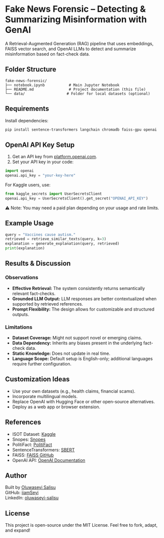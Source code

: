 # Fake News Forensic – Detecting & Summarizing Misinformation with GenAI

A Retrieval-Augmented Generation (RAG) pipeline that uses embeddings, FAISS vector search, and OpenAI LLMs to detect and summarize misinformation based on fact-check data.

## Folder Structure

```
fake-news-forensic/
├── notebook.ipynb           # Main Jupyter Notebook
├── README.md                # Project documentation (this file)
└── data/                   # Folder for local datasets (optional)
```

## Requirements

Install dependencies:

```bash
pip install sentence-transformers langchain chromadb faiss-gpu openai
```

## OpenAI API Key Setup

1. Get an API key from [platform.openai.com](https://platform.openai.com/).
2. Set your API key in your code:

```python
import openai
openai.api_key = "your-key-here"
```

For Kaggle users, use:
```python
from kaggle_secrets import UserSecretsClient
openai.api_key = UserSecretsClient().get_secret("OPENAI_API_KEY")
```

⚠️ Note: You may need a paid plan depending on your usage and rate limits.

## Example Usage

```python
query = "Vaccines cause autism."
retrieved = retrieve_similar_texts(query, k=3)
explanation = generate_explanation(query, retrieved)
print(explanation)
```

## Results & Discussion

### Observations

- **Effective Retrieval:** The system consistently returns semantically relevant fact-checks.
- **Grounded LLM Output:** LLM responses are better contextualized when supported by retrieved references.
- **Prompt Flexibility:** The design allows for customizable and structured outputs.

### Limitations

- **Dataset Coverage:** Might not support novel or emerging claims.
- **Data Dependency:** Inherits any biases present in the underlying fact-check data.
- **Static Knowledge:** Does not update in real time.
- **Language Scope:** Default setup is English-only; additional languages require further configuration.

## Customization Ideas

- Use your own datasets (e.g., health claims, financial scams).
- Incorporate multilingual models.
- Replace OpenAI with Hugging Face or other open-source alternatives.
- Deploy as a web app or browser extension.

## References

- ISOT Dataset: [Kaggle](https://www.kaggle.com/datasets/clmentbisaillon/fake-and-real-news-dataset)
- Snopes: [Snopes](https://www.snopes.com/)
- PolitiFact: [PolitiFact](https://www.politifact.com/)
- SentenceTransformers: [SBERT](https://www.sbert.net/)
- FAISS: [FAISS GitHub](https://github.com/facebookresearch/faiss)
- OpenAI API: [OpenAI Documentation](https://platform.openai.com/docs/introduction)

## Author

Built by [Oluwaseyi Salisu](https://oluwaseyisalisu.com)  
GitHub: [iiamSeyi](https://github.com/iiamSeyi)  
LinkedIn: [oluwaseyi-salisu](https://www.linkedin.com/in/oluwaseyi-salisu/)

## License

This project is open-source under the MIT License. Feel free to fork, adapt, and expand!










